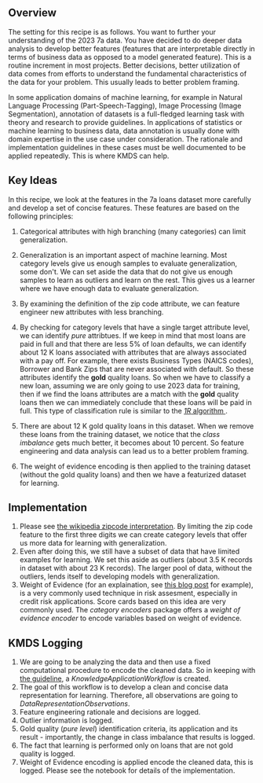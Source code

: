 ## Overview
The setting for this recipe is as follows. You want to further your understanding of the 2023 7a data. You have decided to do deeper data analysis to develop better features (features that are interpretable directly in terms of business data as opposed to a model generated feature). This is a routine increment in most projects. Better decisions, better utilization of data comes from efforts to understand the fundamental characteristics of the data for your problem. This usually leads to better problem framing. 

In some application domains of machine learning, for example in Natural Language Processing (Part-Speech-Tagging), Image Processing (Image Segmentation), annotation of datasets is a full-fledged learning task with theory and research to provide guidelines. In applications of statistics or machine learning to business data, data annotation is usually done with domain expertise in the use case under consideration. The rationale and implementation guidelines in these cases must be well documented to be applied repeatedly. This is where KMDS can help.

## Key Ideas 

In this recipe, we look at the features in the 7a loans dataset more carefully and develop a set of concise features. These features are based on the following principles:
1. Categorical attributes with high branching (many categories) can limit generalization.
2. Generalization is an important aspect of machine learning. Most category levels give us enough samples to evaluate generalization, some don't. We can set aside the data that do not give us enough samples to learn as outliers and learn on the rest. This gives us a learner where we have enough data to evaluate generalization.

3. By examining the definition of the zip code attribute, we can feature engineer new attributes with less branching.
4. By checking for category levels that have a single target attribute level, we can identify _pure_ attribtues. If we keep in mind that most loans are paid in full and that there are less 5% of loan defaults, we can identify about 12 K loans associated with attributes that are always associated with a pay off. For example, there exists Business Types (NAICS codes), Borrower and Bank Zips that are never associated with default. So these attributes identify the **gold** quality loans. So when we have to classify a new loan, assuming we are only going to use 2023 data for training, then if we find the loans attributes are a match with the **gold** quality loans then we can immediately conclude that these loans will be paid in full. This type of classification rule is similar to the [_1R_ algorithm ](https://www.cs.waikato.ac.nz/~ihw/papers/95NM-GH-IHW-Develop.pdf).
5. There are about 12 K gold quality loans in this dataset. When we remove these loans from the training dataset, we notice that the _class imbalance_ gets much better, it becomes about 10 percent. So feature engineering and data analysis can lead us to a better problem framing.
6. The weight of evidence encoding is then applied to the training dataset (without the gold quality loans) and then we have a featurized dataset for learning.

## Implementation
1. Please see [the wikipedia zipcode interpretation](https://en.wikipedia.org/wiki/ZIP_Code#:~:text=ZIP%20Codes%20are%20numbered%20with,delivery%20addresses%20within%20that%20region.). By limiting the zip code feature to the first three digits we can create category levels that offer us more data for learning with generalization.
2. Even after doing this, we still have a subset of data that have limited examples for learning. We set this aside as outliers (about 3.5 K records in dataset with about 23 K records). The larger pool of data, without the outliers, lends itself to developing models with generalization.
3. Weight of Evidence (for an explaination, see [this blog post](https://multithreaded.stitchfix.com/blog/2015/08/13/weight-of-evidence/) for example), is a very commonly used technique in risk assesment, especially in credit risk applications. Score cards based on this idea are very commonly used. The _category encoders_ package offers a _weight of evidence encoder_ to encode variables based on weight of evidence. 

## KMDS Logging
1. We are going to be analyzing the data and then use a fixed computational procedure to encode the cleaned data. So in keeping with [the guideline](https://github.com/rajivsam/KMDS/blob/main/feature_documentation/km_app_pipeline.md), a _KnowledgeApplicationWorkflow_ is created.
2. The goal of this workflow is to develop a clean and concise data representation for learning. Therefore, all observations are going to _DataRepresentationObservations_.
3. Feature engineering rationale and decisions are logged.
4. Outlier information is logged.
5. Gold quality (_pure level_) identification criteria, its application and its result - importantly, the change in class imbalance that results is logged.
6. The fact that learning is performed only on loans that are not gold quality is logged.
7. Weight of Evidence encoding is applied encode the cleaned data, this is logged.
Please see the notebook for details of the implementation.